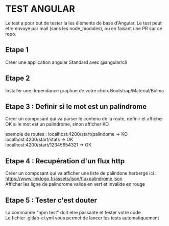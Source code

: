# TEST ANGULAR 

Le test a pour but de tester la les éléments de base d'Angular.
Le test peut etre envoyé par mail (sans les node_modules), ou en faisant une PR sur ce repo.

## Etape 1
Créer une application angular Standard avec @angular/cli

## Etape 2
Installer une dependance graphue de votre choix Bootstrap/Material/Bulma

## Etape 3 : Definir si le mot est un palindrome
Creer un composant qui va parser le contenu de la route, definir et afficher OK si le mot est un palindrome, sinon afficher KO

exemple de routes : 
  localhost:4200/start/palindome -> KO  
  localhost:4200/start/stats -> OK  
  localhost:4200/start/12345654321 -> OK  

## Etape 4 : Recupération d'un flux http
Créer un composant qui va afficher une liste de palindone herbergé ici :  https://www.linktogo.fr/assets/json/fluxpalindrome.json  
Afficher les ligne de palindrome valide en vert et invalide en rouge


## Etape 5 : Tester c'est douter
La commande "npm test" doit etre passante et tester votre code  
Le fichier .gitlab-ci.yml vous permet de lancer les tests automatiquement
